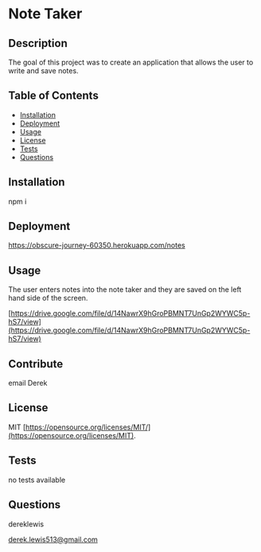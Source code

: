 # Note Taker

## Description

The goal of this project was to create an application that allows the user to write and save notes.

## Table of Contents

- [Installation](#installation)
- [Deployment](#deployment)
- [Usage](#usage)
- [License](#license)
- [Tests](#tests)
- [Questions](#questions)

## Installation

npm i

## Deployment

https://obscure-journey-60350.herokuapp.com/notes

## Usage

The user enters notes into the note taker and they are saved on the left hand side of the screen.

[https://drive.google.com/file/d/14NawrX9hGroPBMNT7UnGp2WYWC5p-hS7/view](https://drive.google.com/file/d/14NawrX9hGroPBMNT7UnGp2WYWC5p-hS7/view)

## Contribute

email Derek

## License

MIT
[https://opensource.org/licenses/MIT/](https://opensource.org/licenses/MIT).

## Tests

no tests available

## Questions

dereklewis

derek.lewis513@gmail.com
